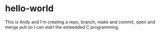 # hello-world

This is Andy and I'm creating a repo, branch, make and commit, open and merge pull
so I can start the embedded C programming.
